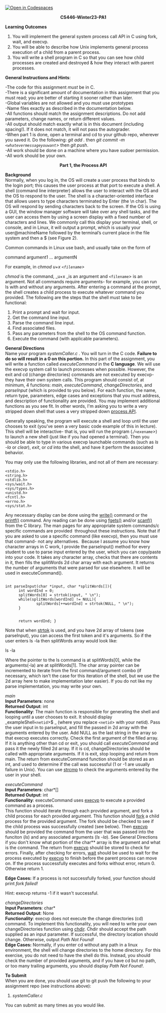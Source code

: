 [![Open in Codespaces](https://classroom.github.com/assets/launch-codespace-f4981d0f882b2a3f0472912d15f9806d57e124e0fc890972558857b51b24a6f9.svg)](https://classroom.github.com/open-in-codespaces?assignment_repo_id=9987201)
**<p align = "center"> CS446-Winter23-PA1</p>**

**Learning Outcomes**
1. You will implement the general system process call API in C using fork, wait, and execvp. 
2. You will be able to describe how Unix implements general process execution of a child from a parent process.
3. You will write a shell program in C so that you can see how child processes are created and destroyed &  how they interact with parent processes.<br/>

**General Instructions and Hints**: 

-The code for this assignment _must_ be in C.<br/>
-There is a significant amount of documentation in this assignment that you must read; you are better of starting it sooner rather than later.<br/>
-Global variables are not allowed and you must use prototypes <br/>
-Name files exactly as described in the documentation below.<br/> 
-All functions should match the assignment descriptions. Do not add parameters, change names, or return different values. <br/> 
-All output should match exactly what is in this document (including spacing!). If it does not match, it will not pass the autograder.<br/> 
-When part 1 is done, open a terminal and cd to your github repo, wherever you saved it. Do the following: _git add ._ then _git commit -m `<whatevermessageyouwant`>_ then _git push_.<br/>
-All work should be done on a machine where you have sudoer permission. <br/>
-All work should be your own. <br/>



**<p align = "center"> Part 1, the Process API</p>**
 **Background** <br/>
 Normally, when you log in, the OS will create a user process that binds to the login port; this causes the user process at that port to execute a shell. A shell (command line interpreter) allows the user to interact with the OS and the OS to respond to the user. The shell is a character-oriented interface that allows users to type characters terminated by Enter (the \n char). The OS will respond by sending characters back to the screen. If the OS is using a GUI, the window manager software will take over any shell tasks, and the user can access them by using a screen display with a fixed number of characters and lines. We commonly call this display your terminal, shell, or console, and in Linux, it will output a prompt, which is usually your user@machineName followed by the terminal’s current place in the file system and then a $ (see Figure 2).  

 

Common commands in Linux use bash, and usually take on the form of<br/>

command argument1 ... argumentN

For example, in
_chmod u+x `<filename`>_

_chmod_ is the command, _u+x _is an argument and `<filename`> is an argument. Not all commands require arguments- for example, you can run ls with and without any arguments. After entering a command at the prompt, the shell creates a child process to execute whatever command you provided. The following are the steps that the shell must take to be functional: 

1) Print a prompt and wait for input. <br/>
2) Get the command line input.<br/>
3) Parse the command line input.<br/>
4) Find associated files.<br/>
5) Pass any parameters from the shell to the OS command function.<br/>
6) Execute the command (with applicable parameters).<br/>

**General Directions** <br/>
Name your program _systemCaller.c_ . You will turn in the C code. **Failure to do so will result in a 0 on this portion.** In this part of the assignment, you will write a function called _executeCommand_ in the **C language**. We will use the execvp system call to launch processes when possible. However, the exit and cd (change directories) commands are not executed by execvp- they have their own system calls.  This program should consist of, at minimum, 4 functions: _main_, _executeCommand_, _changeDirectories_, and _parseInput_ (which is provided to you below). For each function, the name, return type, parameters, edge cases and exceptions that you must address, and description of functionality are provided. You may implement additional functions as you see fit. In other words, I'm asking you to write a very stripped down shell that uses a very stripped down [process API](https://www.section.io/engineering-education/fork-in-c-programming-language/).<br/>


Generally speaking, the program will execute a shell and loop until the user chooses to exit (you've seen a very basic code example of this in lecture). This shell will be interactive- that is, you will run the program (_./`<exename`>_) to launch a new shell (just like if you had opened a terminal). Then you should be able to type in various execvp launchable commands (such as _ls -la_ or _clear_), _exit_, or _cd_ into the shell, and have it perform the associated behavior. 

You may only use the following libraries, and not all of them are necessary: <br/>
 ```
<stdio.h> 
<string.h> 
<stdlib.h> 
<sys/wait.h> 
<sys/types.h> 
<unistd.h> 
<fcntl.h> 
<errno.h> 
<sys/stat.h> 
```

Any necessary display can be done using the [write()](https://man7.org/linux/man-pages/man2/write.2.html) command or the [printf()](https://man7.org/linux/man-pages/man3/printf.3.html) command. Any reading can be done using [fgets()](https://www.tutorialspoint.com/c_standard_library/c_function_fgets.htm) and/or [scanf()](https://man7.org/linux/man-pages/man3/scanf.3.html) from the C library. The man pages for any appropriate system commands/c specific commands are provided  throughout these instructions. Note that if you are asked to use a specific command (like execvp), then you must use that command- not any alternatives.  Because I assume you know how character arrays in C work, I provide the parseInput() method for every student to use to parse input entered by the user, which you can copy/paste into your code. It takes any character array, checks that there are contents in it, then fills the splitWords 2d char array with each argument. It returns the number of arguments that were parsed for use elsewhere. It will be used in executeCommand().

<code>
int parseInput(char *input, char *splitWords[]){
      int wordInd = 0;
      splitWords[0] = strtok(input, " \n");
      while(splitWords[wordInd] != NULL){
              splitWords[++wordInd] = strtok(NULL, " \n");
      }

      return wordInd;
}
</code>

Note that when [strtok](https://www.tutorialspoint.com/c_standard_library/c_function_strtok.htm) is used, and you have 2d array of tokens (see parseInput), you can access the first token and it's arguments. So if the user enters ls -la then splitWords array would look like:

ls 
-la


Where the pointer to the ls command is at splitWords[0], while the arguments(-la) are at splitWords[1]. The char array pointer can be incremented to iterate from the first command/argument combo (if necessary, which isn't the case for this iteration of the shell, but we use the 2d array here to make implementation later easier). If you do not like my parse implementation, you may write your own.

_main_ <br/>
**Input Parameters**: none<br/>
**Returned Output**: int <br/>
**Functionality**: The main function is responsible for generating the shell and looping until a user chooses to exit. It should display _exampleShell`<netid`>$ _ (where you replace `<netid`> with your netid). Pass the user input in to parseInput, and fill the passed in 2d array with the arguments entered by the user. Add  NULL as the last string in the array so that execvp executes correctly. Check the first argument of the filled array. If it is anything other than cd or exit, you should call _executeCommand_ and pass it the newly filled 2d array. If it is cd, changeDirectories should be called with appropriate arguments. If it is exit, stop looping and return from main. The return from executeCommand function should be stored as an int, and used to determine if the call was successful (1 or -1 are usually failure in Unix). You can use [strcmp](https://www.cplusplus.com/reference/cstring/strcmp/) to check the arguments entered by the user in your shell.<br/>
 

_executeCommand_<br/>
**Input Parameters**: char*[] <br/>
**Returned Output**: int <br/>
**Functionality**: executeCommand uses [execvp](https://linux.die.net/man/3/execvp) to execute a provided command as a process.  <br/>
This function should iterate through each provided argument, and fork a child process for each provided argument.
This function should [fork](https://linux.die.net/man/3/fork) a child process for the provided argument.
The fork should be checked to see if the child process was successfully created (see below). 
Then [execvp](https://linux.die.net/man/3/execvp) should be provided the command from the user that was passed into the funciton (_ls_) and any associated arguments (_ls -la_).
See General Directions if you don't know what portion of the char** array is the argument and what is the command.
The return from [execvp](https://linux.die.net/man/3/execvp) should be stored to check for errors. 
Finally, after checking for errors, [wait](https://linux.die.net/man/3/wait) should be used to wait for the process executed by [execvp](https://linux.die.net/man/3/execvp) to finish before the parent process can move on.
If the process successfully executes and forks without error, return 0. Otherwise return 1. <br/>

**Edge Cases:** If a process is not successfully forked, your function should print _fork failed!_

Hint: execvp returns -1 if it wasn't successful. <br/>

 _changeDirectories_<br/>
 **Input Parameters**: char* <br/>
 **Returned Output**: None <br/>
 **Functionality**: execvp does not execute the change directories (cd) command. To implement this functionality, you will need to write your own changeDirectories function using [chdir](https://man7.org/linux/man-pages/man2/chdir.2.html). Chdir should accept the path supplied as an input parameter. If successful, the directory location should change. Otherwise, output _Path Not Found!_<br/>
 **Edge Cases:**  Normally, if you enter cd without any path in a linux environment, the shell will change directories to the home directory. For this exercise, you do not need to have the shell do this. Instead, you should check the number of provided arguments, and if you have cd but no path, or too many trailing arguments, you should display _Path Not Found!_.<br/>
 
 
 **To Submit**<br/>
 When you are done, you should use git to git push the following to your assignment repo (see instructions above):
 1) _systemCaller.c_

You can submit as many times as you would like.
